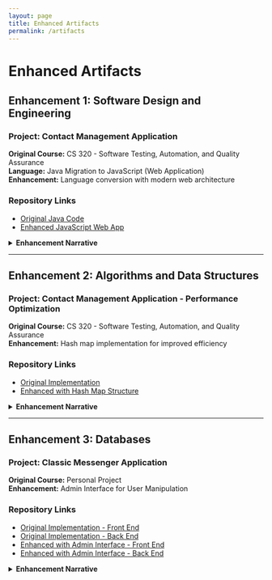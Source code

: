 ```yaml
---
layout: page
title: Enhanced Artifacts
permalink: /artifacts
---
```


# Enhanced Artifacts

## Enhancement 1: Software Design and Engineering

### Project: Contact Management Application
**Original Course:** CS 320 - Software Testing, Automation, and Quality Assurance  
**Language:** Java Migration to JavaScript (Web Application)  
**Enhancement:** Language conversion with modern web architecture

### Repository Links
- [Original Java Code](https://github.com/Chris-Merced/CS320ContactServiceOriginal)
- [Enhanced JavaScript Web App](https://github.com/Chris-Merced/CapstoneContactsApplication)

<details markdown="1">
<summary><strong>Enhancement Narrative</strong></summary>

### Artifact Description
The artifact I selected is a Java contact management system originally created for CS 320 (Software Testing, Automation, and Quality Assurance). The original implementation consisted of two classes: Contact and ContactService, which provided basic CRUD operations for managing contact information in a console application. It was a straightforward implementation that demonstrated object-oriented programming principles but remained limited to command-line interaction.

### Justification for Inclusion
I selected this artifact because it provided an excellent opportunity to demonstrate comprehensive skill development across multiple areas of software engineering. The enhancement process allowed me to showcase critical competencies that align with industry standards in modern web development and my own personal growth.
The transformation from Java to JavaScript demonstrated my adaptability and proficiency in multiple programming languages. I implemented ES6+ features including modern class syntax, modules, and arrow functions, showing mastery of contemporary JavaScript development practices. The integration of webpack as a build tool demonstrated my understanding of modern development workflows, including module bundling, code optimization, and asset management.
I added localStorage persistence for client-side data management, form validation for better user experience, and deployed the application to GitHub Pages using modern DevOps practices.

### Course Outcomes Addressed
- **Outcome 2:** Professional-Quality Communication was met through comprehensive documentation including detailed README files, inline code comments, and clear architectural explanations. The responsive web interface created an intuitive user experience that effectively communicates functionality. The modular file structure and consistent naming conventions reflect professional communication through code organization.
- **Outcome 3:** Design and Evaluate Computing Solutions was demonstrated through the architectural transformation that required careful analysis of the original Java implementation and strategic decisions about leveraging JavaScript's capabilities. I evaluated different storage options for client-side persistence and implemented efficient form validation algorithms. The webpack configuration process involved analyzing build optimization strategies and making informed decisions about performance and deployment.
- **Outcome 4:** Innovative Techniques and Tools was extensively demonstrated through the use of webpack 5 for module bundling, modern JavaScript features, Babel transpilation for browser compatibility, and GitHub Pages deployment strategy. These tools reflect current industry practices and emerging technologies.
  
### Enhancement Process
During the conversion from Java to JavaScript, I learned several key concepts:

The enhancement process provided significant learning experiences and presented challenges that strengthened my technical capabilities.
The initial challenge involved mapping object-oriented Java concepts to JavaScript's prototype-based model, leading to a deeper understanding of different programming paradigms. ES6 class syntax provided familiar structure while requiring adaptation to JavaScript's unique features.
Implementing localStorage required understanding browser security models and data serialization challenges not present in the original Java implementation. Working through these limitations developed practical knowledge of web platform constraints.
This enhancement also changed my approach to software development by forcing me to emphasize class based structure implementation, professional organizational techniques in project structure, and a refreshment on deployment strategies. The experience of transforming a working application into a professionally deployable system provided insights into the software development lifecycle beyond academic exercises. 
The enhancement successfully demonstrated software engineering principles.

### Challenges Faced
- **Data Validation**: Implementing robust client-side validation without server-side backup required careful consideration of edge cases
- **State Management**: Managing application state in a stateless web environment presented unique challenges compared to the object-oriented approach
- **Cross-Browser Compatibility**: Ensuring localStorage functionality works consistently across different browsers

### Skills Demonstrated
- **Language Migration**: Successfully converted complex business logic between programming paradigms
- **Web Development**: Created a fully functional single-page application with modern JavaScript
- **Documentation**: Provided clear README and deployment instructions for GitHub Pages hosting
- **User Interface Design**: Implemented responsive, accessible design patterns




</details>

---

## Enhancement 2: Algorithms and Data Structures

### Project: Contact Management Application - Performance Optimization
**Original Course:** CS 320 - Software Testing, Automation, and Quality Assurance  
**Enhancement:** Hash map implementation for improved efficiency

### Repository Links
- [Original Implementation](https://github.com/Chris-Merced/CS320ContactServiceOriginal)
- [Enhanced with Hash Map Structure](https://github.com/Chris-Merced/CapstoneContactsApplicationWithHashmap)

<details markdown="1">
<summary><strong>Enhancement Narrative</strong></summary>

### Artifact Description
This artifact is a contact management application originally developed in Java for CS 320: Software Testing, Automation, and Quality Assurance. The original implementation used basic object-oriented principles with getter and setter methods to manage a contact list stored in an ArrayList data structure. The application provided fundamental CRUD operations for contact management but relied on linear search algorithms for data retrieval, resulting in O(n) time complexity for lookup operations.
The enhanced version transforms this into a modern JavaScript web application while fundamentally improving the underlying data structure implementation. The enhancement specifically focuses on replacing linear search operations with hash map-based lookups to achieve O(1) average-case time complexity for contact retrieval operations.

### Justification for Inclusion
I selected this artifact for my ePortfolio because it demonstrates my understanding of algorithmic efficiency and the practical impact of data structure selection on application performance. The enhancement showcases several key competencies in algorithms and data structures.
The original implementation used findIndex() operations on arrays, which require linear traversal through all elements in the worst case. By implementing a hash map structure alongside the existing array, I reduced contact lookup operations from O(n) to O(1) average-case time complexity.
The enhancement demonstrates my ability to select appropriate data structures for specific use cases. I implemented a dual-structure approach where the original array is preserved alongside the hashmap where the array maintains insertion order for display purposes while the hash map enables efficient key-based lookups.
This implementation illustrates my understanding of the space-time trade-off principle. While the hash map increases memory usage, it provides significant performance improvements for search operations, which is crucial for scalability as the contact database grows.
By adding a contactHashMap object that maintains key-value pairs where contact IDs serve as keys and contact objects serve as values, the searchContactByID(), deleteContact(), updateContact() and addContact() methods can perform direct object property access rather than iterating through array elements, significantly increasing performance throughout the application.

### Course Outcomes Addressed
- **Outcome 3** (Computing Solutions): The enhancement demonstrates my ability to design and evaluate computing solutions using algorithmic principles. I analyzed the performance bottleneck of linear search operations and implemented a solution that manages the trade-offs between memory usage and query performance. The decision to maintain both data structures shows evaluation of different solution approaches.
- **Outcome 2** (Professional Communication): The implementation includes comprehensive documentation explaining the algorithmic improvements, performance benefits, and design decisions. The code is well-commented and follows professional naming conventions that make the efficiency improvements clear to technical audiences.

### Enhancement Process
The process of enhancing this artifact provided significant learning opportunities in both theoretical and practical aspects of algorithm implementation.
Working through the transition from array-based linear search to hash map lookups reinforced my understanding of how data structure choice directly impacts application performance. The decision to maintain both the original array and add the hashmap taught me that optimal solutions often involve combining multiple data structures rather than replacing one with another entirely.
The enhancement process required me to think critically about when optimization is necessary and worthwhile. While the performance improvement from O(n) to O(1) lookup is theoretically significant, it reminded me to consider the practical implications based on expected data size and usage patterns.
Implementing hash maps in JavaScript using object properties provided insight into how different programming languages handle associative data structures. Understanding that JavaScript objects function as hash tables reinforced the connection between language features and underlying algorithmic concepts.

### Challenges Faced
- **Data Consistency**: The primary challenge was ensuring data consistency between the array and hash map structures. Every add, update, and delete operation required careful coordination between both data structures to prevent synchronization issues.
- **Incremental Enhancement**: Maintaining backward compatibility with existing array-based methods while adding hash map functionality required careful architectural planning.
- **Language-Specific Implementation**: Adapting hash map concepts to JavaScript's object-based approach required understanding platform-specific considerations.

### Skills Demonstrated
- **Algorithm Analysis**: Deep understanding of time complexity trade-offs and performance optimization strategies
- **Data Structure Design**: Appropriate selection and implementation of hash-based data structures for specific use cases
- **Performance Optimization**: Measurable improvements in application responsiveness through algorithmic enhancements
- **Technical Documentation**: Clear explanation of design decisions and performance improvements with supporting analysis


</details>

---

## Enhancement 3: Databases

### Project: Classic Messenger Application
**Original Course:** Personal Project  
**Enhancement:** Admin Interface for User Manipulation

### Repository Links
- [Original Implementation - Front End](https://github.com/Chris-Merced/Classic-Messenger-App-Frontend)
- [Original Implementation - Back End](https://github.com/Chris-Merced/Classic-Messenger-App-Backend)
- [Enhanced with Admin Interface - Front End](https://github.com/Chris-Merced/Classic-Messenger-App-Frontend/tree/feat/admin-panel)
- [Enhanced with Admin Interface - Back End](https://github.com/Chris-Merced/Classic-Messenger-App-Backend/tree/feat/admin-panel)



<details markdown="1">
<summary><strong>Enhancement Narrative</strong></summary>

### Artifact Description
This artifact is the Classic Messenger App, a full-stack messaging application originally developed as a personal project. The application is built with Node.js and Express on the backend, React on the frontend, and PostgreSQL as the database management system. The original implementation provided core messaging functionality including user authentication, real-time communication via WebSockets, friend management, and conversation handling. The application was deployed on Heroku and demonstrated foundational full-stack development skills.

The enhanced version adds comprehensive administrative capabilities and database optimizations that significantly improve both security and performance. Specifically, the enhancement introduces role-based access control through an admin panel, implements user moderation features including banning and timeout functionality, and optimizes database performance through strategic indexing on frequently queried columns.

### Justification for Inclusion
I selected this artifact for my ePortfolio because it demonstrates my ability to design and implement secure, scalable database solutions for real-world applications. The enhancement showcases several critical competencies in database management and security:

**Role-Based Access Control Implementation**: The enhancement required careful design of privilege management systems that prevent unauthorized access to sensitive administrative functions. I implemented middleware authentication checks that verify both session validity and admin status before allowing access to protected routes. This demonstrates my understanding of defense-in-depth security principles where multiple layers of verification protect critical functionality.

**Database Schema Evolution**: Adding the `banned` boolean column and `ban_expires` timestamp column to the users table required careful consideration of existing data integrity and application logic. I implemented these changes in a way that maintained backward compatibility while enabling new administrative features.

**Strategic Database Indexing**: The implementation includes a concurrent index on the `LOWER(username)` column in the users table. This optimization directly addresses performance bottlenecks identified during development, where frequent username lookups for authentication and user searches were causing unnecessary query overhead. Creating the index concurrently ensures zero downtime during deployment, demonstrating awareness of production environment constraints.

**Automated Maintenance Processes**: The cron job implementation that automatically unbans users when their ban period expires shows understanding of database maintenance automation and scheduled task management. This prevents manual administrative overhead and ensures consistent policy enforcement.

**Secure Administrative Workflows**: The admin panel frontend validates input and provides clear feedback, while the backend implements server-side validation and authorization checks. This dual-layer approach demonstrates understanding that client-side validation alone is insufficient for security.

The artifact was improved through the addition of three new backend routes (`/admin/ban`, `/admin/unban`, `/admin/adminStatus`), corresponding database query functions (`banUser()`, `unbanUser()`, `makeAdmin()`, `checkAdminStatus()`), middleware authentication for the admin router, modifications to the login controller to check ban status, and a React-based admin panel that provides an intuitive interface for administrative actions.

### Course Outcomes Addressed
- **Outcome 5** (Security Mindset): This enhancement primarily demonstrates a strong security mindset through multiple defensive measures. The implementation of role-based access control prevents privilege escalation by requiring both valid session authentication and admin status verification before allowing access to sensitive operations. The modification to the login controller that checks ban status before completing authentication demonstrates adversarial thinking by preventing banned users from circumventing restrictions. The middleware on the admin router creates a protective barrier that stops unauthorized requests before they reach controller logic. Additionally, deleting all active sessions when a user is banned ensures they cannot continue accessing the application even if they were logged in at the time of banning.

- **Outcome 4** (Innovative Techniques): The use of concurrent indexing (`CREATE INDEX CONCURRENTLY`) demonstrates knowledge of advanced database techniques that allow schema modifications without application downtime. The automated cron job for ban expiration handling shows innovative application of scheduled task management to reduce manual administrative burden. The implementation of Redis pub/sub for real-time WebSocket communication across multiple server instances reflects understanding of scalable distributed system architecture.

- **Outcome 3** (Computing Solutions): The enhancement required evaluating trade-offs between performance and security. The decision to check ban status during login adds a database query to the authentication process, but this overhead is justified by the security benefits. Similarly, adding the username index improves query performance but increases storage requirements and write overhead slightly. These decisions demonstrate the ability to analyze and manage design trade-offs based on application requirements.

- **Outcome 2** (Professional Communication): The implementation includes clear error handling with meaningful messages, comprehensive comments explaining security considerations, and well-organized code structure that makes the administrative functionality easy to understand and maintain. The admin panel provides clear user feedback for all operations, demonstrating consideration for the end-user experience.

### Enhancement Process
The process of enhancing this artifact provided significant learning opportunities in database security, performance optimization, and full-stack integration:

**Authentication Architecture**: Implementing the admin middleware taught me about the importance of centralized authorization checks. Initially, I considered checking admin status within each controller function, but refactoring this into middleware demonstrates better separation of concerns and makes the codebase more maintainable. Understanding the difference between authentication (verifying identity) and authorization (verifying permissions) became clearer through this implementation.

**Database Performance Considerations**: The decision to create the username index came from recognizing a pattern where `getUserByUsername()` was called repeatedly throughout the application for various operations. This taught me to identify performance bottlenecks by analyzing query patterns rather than just responding to obvious slowdowns. Using `CREATE INDEX CONCURRENTLY` required learning about PostgreSQL-specific features and understanding the trade-offs between standard and concurrent index creation.

**Session Management Security**: Implementing the ban functionality revealed the importance of session invalidation. Initially, I only set the banned flag in the database, but realized that users with active sessions could continue using the application. Adding the logic to delete all sessions for banned users taught me about the security implications of stateful authentication and the need to consider all access pathways when implementing restrictions.

**Cron Job Implementation**: Setting up the automated ban expiration check within the existing scheduled cleanup task taught me about efficient resource usage. Rather than creating a separate cron job, I added the unban logic to the existing session cleanup function that already ran on a schedule, demonstrating the principle of consolidating scheduled tasks when appropriate.

### Challenges Faced
- **Data Consistency**: The primary challenge was ensuring data consistency across the ban-related columns. The `banned` boolean and `ban_expires` timestamp needed to be managed carefully to prevent inconsistent states. For example, ensuring that permanent bans have a NULL `ban_expires` value while temporary bans have a valid timestamp required careful logic in both the `banUser()` and `unbanUser()` functions.

- **Middleware Implementation**: Understanding Express middleware patterns and ensuring the middleware had access to the necessary request information (cookies, body parameters) required careful study of the Express request/response cycle.

- **Automated Testing**: Testing the cron job functionality presented challenges because automated processes are difficult to observe in real-time. I learned to use shorter time intervals during development and implemented comprehensive logging to verify that the ban expiration logic executed correctly.

### Skills Demonstrated
- **Database Security**: Implemented role-based access controls with proper privilege management
- **Performance Optimization**: Strategic use of database indexing to improve query performance
- **Full-Stack Integration**: Seamlessly integrated administrative features across frontend and backend
- **Security Mindset**: Applied defensive programming practices to protect against adversarial exploits
- **System Architecture**: Designed scalable solutions considering distributed systems and zero-downtime deployments

</details>

